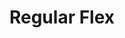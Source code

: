 ---
ee_id_thing: '126'
site: '1'
type: '2'
inv_num: 2011-119
url: 2011-119-regular-flex
title: Regular Flex
year: '2011'
display_year: '2011'
medium: Cobra Golf S3 Max Iron Set and Golf Clips
dims: 30.3 x 22 x 39.4 in
pitch: 'A couple of golf clubs placed in a row. '
ps: ''
live_url: ''
related: ''
youtube: ''
related_code: ''
imgs: regular-flex-2011-119-full-database-ka_1.jpg
subheading: ''
download: ''
add_credit: ''
commission: ''
layout: things-i-made
---